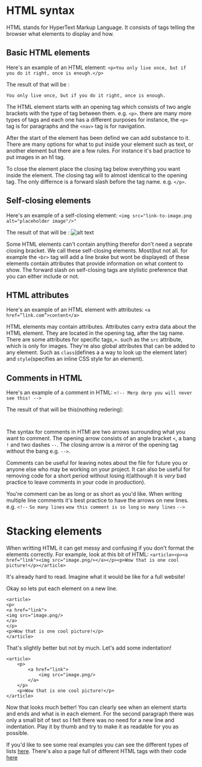# HTML syntax
HTML stands for HyperText Markup Language. It consists of tags telling the browser what elements to display and how.

## Basic HTML elements
Here's an example of an HTML element:
`<p>You only live once, but if you do it right, once is enough.</p>`

The result of that will be :

    You only live once, but if you do it right, once is enough.

The HTML element starts with an opening tag which consists of two angle brackets with the type of tag between them. e.g. `<p>`. there are many more types of tags and each one has a different purposes for instance, the `<p>` tag is for paragraphs and the `<nav>` tag is for navigation.

After the start of the element has been defind we can add substance to it. There are many options for what to put inside your element such as text, or another element but there are a few rules. For instance it's bad practice to put images in an h1 tag.

To close the element place the closing tag below everything you want inside the element. The closing tag will to almost identical to the opening tag. The only differnce is a forward slash before the tag name. e.g. `</p>`.

## Self-closing elements
Here's an example of a self-closing element:
`<img src="link-to-image.png alt="placeholder image"/>"`

The result of that will be :
![alt text](http://lorempixel.com/output/cats-q-c-100-100-1.jpg "placeholder image")

Some HTML elements can't contain anything therefor don't need a seprate closing bracket. We call these self-closing elements. Most(but not all. for example the `<br>` tag will add a line brake but wont be displayed) of these elements contain attributes that provide information on what content to show. The forward slash on self-closing tags are stylistic preference that you can either include or not.

## HTML attributes
Here's an example of an HTML element with attributes:
`<a href=”link.com”>content</a>`

HTML elements may contain attributes. Attributes carry extra data about the HTML element. They are located in the opening tag, after the tag name. There are some attributes for specific tags,=. such as the `src` attribute, which is only for images. They're also global attributes that can be added to any element. Such as `class`(defines a a way to look up the element later)
and `style`(specifies an inline CSS style for an element).
## Comments in HTML
Here's an example of a comment in HTML:
`<!-- Merp derp you will never see this! -->`

The result of that will be this(nothing redering):

     

The syntax for comments in HTMl are two arrows surrounding what you want to comment. The opening arrow consists of an angle bracket `<`, a bang `!` and two dashes `--`. The closing arrow is a mirror of the opening tag without the bang e.g. `-->`.

Comments can be useful for leaving notes about the file for future you or anyone else who may be working on your project. It can also be useful for removing code for a short period without losing it(although it is *very* bad practice to leave comments in your code in production).

You're comment can be as long or as short as you'd like. When writing multiple line comments it's best practice to have the arrows on new lines.
e.g.
`<!--`
`So many lines`
`wow this comment is so long`
`so many lines`
`-->`

# Stacking elements
When writting HTML it can get messy and confusing if you don't format the elements correctly.
For example, look at this bit of HTML:
`<article><p><a href="link"><img src="image.png/></a></p><p>Wow that is one cool picture!</p></article>`

It's already hard to read. Imagine what it would be like for a full website!

Okay so lets put each element on a new line.
```
<article>
<p>
<a href="link">
<img src="image.png/>
</a>
</p>
<p>Wow that is one cool picture!</p>
</article>
````

That's slightly better but not by much. Let's add some indentation!
```
<article>
    <p>
        <a href="link">
            <img src="image.png/>
        </a>
    </p>
    <p>Wow that is one cool picture!</p>
</article>
```
Now that looks much better! You can clearly see when an element starts and ends and what is in each element. For the second paragraph there was only a small bit of text so I felt there was no need for a new line and indentation. Play it by thumb and try to make it as readable for you as possible.


If you'd like to see some real examples you can see the different types of lists [here](https://chelsea-dover.github.io/html_lists.html). There's also a page full of different HTML tags with their code  [here](https://chelsea-dover.github.io/basic_site.html)
